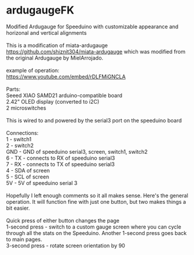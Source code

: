 # ardugaugeFK
Modified Ardugauge for Speeduino with customizable appearance and horizonal and vertical alignments<br>
<br>
This is a modification of miata-ardugauge https://github.com/shiznit304/miata-ardugauge which was modified from the original Ardugauge by MielArrojado.<br>
<br>
example of operation:<br>
https://www.youtube.com/embed/rDLFMiGNCLA <br>
<br>
Parts:<br>
Seeed XIAO SAMD21 arduino-compatible board<br>
2.42" OLED display (converted to i2C)<br>
2 microswitches<br>
<br>
This is wired to and powered by the serial3 port on the speeduino board<br>
<br>
Connections:<br>
1 - switch1<br>
2 - switch2<br>
GND - GND of speeduino serial3, screen, switch1, switch2<br>
6 - TX - connects to RX of speeduino serial3<br>
7 - RX - connects to TX of speeduino serial3<br>
4 - SDA of screen<br>
5 - SCL of screen<br>
5V - 5V of speeduino serial 3<br>
<br>
Hopefully I left enough comments so it all makes sense. Here's the general operation. It will function fine with just one button, but two makes things a bit easier.<br>
<br>
Quick press of either button changes the page<br>
1-second press - switch to a custom gauge screen where you can cycle through all the stats on the Speeduino. Another 1-second press goes back to main pages.<br>
3-second press - rotate screen orientation by 90<br>
